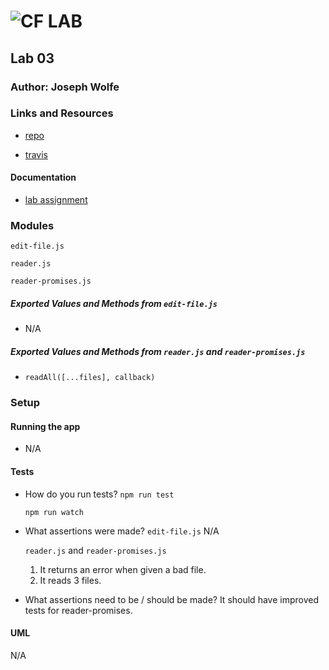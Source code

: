 ![CF](http://i.imgur.com/7v5ASc8.png) LAB
=================================================

## Lab 03

### Author: Joseph Wolfe

### Links and Resources
* [repo](https://github.com/charmedsatyr-401-advanced-javascript/lab-03)

* [travis](https://travis-ci.org/charmedsatyr-401-advanced-javascript/lab-03)

#### Documentation
* [lab assignment](https://github.com/codefellows/seattle-javascript-401d29/blob/master/curriculum/class-03/lab/README.md)

### Modules
`edit-file.js`

`reader.js`

`reader-promises.js`

##### Exported Values and Methods from `edit-file.js`
* N/A

##### Exported Values and Methods from `reader.js` and `reader-promises.js`
* `readAll([...files], callback)`

### Setup
#### Running the app
* N/A
  
#### Tests
* How do you run tests?
  `npm run test` 
  
  `npm run watch`

* What assertions were made?
  `edit-file.js`
    N/A

  `reader.js` and `reader-promises.js`
   1. It returns an error when given a bad file.
   2. It reads 3 files.

* What assertions need to be / should be made?
  It should have improved tests for reader-promises.

#### UML
N/A
